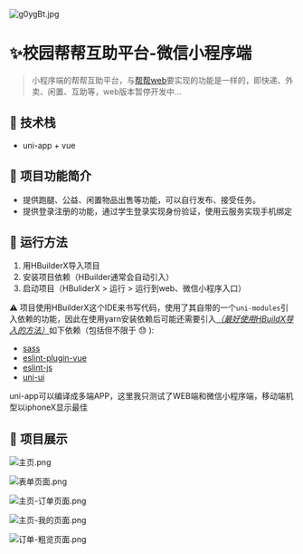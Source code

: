 ![g0ygBt.jpg](https://z3.ax1x.com/2021/05/13/g0ygBt.jpg)

# :sparkles:校园帮帮互助平台-微信小程序端

> 小程序端的帮帮互助平台，与[帮帮web](https://github.com/hamburgerdog/Helper_helper)要实现的功能是一样的，即快递、外卖、闲置、互助等，web版本暂停开发中...

## :hammer: 技术栈

* uni-app + vue 

## :page_with_curl: 项目功能简介

* 提供跑腿、公益、闲置物品出售等功能，可以自行发布、接受任务。
* 提供登录注册的功能，通过学生登录实现身份验证，使用云服务实现手机绑定

## :car:  运行方法

1. 用HBuilderX导入项目
2. 安装项目依赖（HBuilder通常会自动引入）
3. 启动项目（HBuliderX > 运行 > 运行到web、微信小程序入口）

:warning: 项目使用HBuilderX这个IDE来书写代码，使用了其自带的一个`uni-modules`引入依赖的功能，因此在使用yarn安装依赖后可能还需要引入<u>*（最好使用HBuildX导入的方法）*</u>如下依赖（包括但不限于 :sweat: ):

* [sass](https://ext.dcloud.net.cn/plugin?id=2046)
* [eslint-plugin-vue](https://ext.dcloud.net.cn/plugin?id=2005)
* [eslint-js](https://ext.dcloud.net.cn/plugin?id=2037)
* [uni-ui](https://ext.dcloud.net.cn/plugin?id=2037)

uni-app可以编译成多端APP，这里我只测试了WEB端和微信小程序端，移动端机型以iphoneX显示最佳

## :wind_chime: 项目展示

![主页.png](https://z3.ax1x.com/2021/06/07/2w3CKx.png) 

![表单页面.png](https://z3.ax1x.com/2021/06/07/2w8ZwT.png)

![主页-订单页面.png](https://z3.ax1x.com/2021/06/07/2w8J0K.png)

![主页-我的页面.png](https://z3.ax1x.com/2021/06/07/2w82tg.png)

![订单-粗览页面.png](https://z3.ax1x.com/2021/06/07/2w8Lh4.png)



